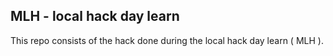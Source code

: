 ## MLH - local hack day learn

This repo consists of the hack done during the local hack day learn ( MLH ). 

